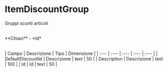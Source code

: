 # ItemDiscountGroup
Gruppi sconti articoli

<br>
**Chiavi**
- *Id*
<br><br>

| Campo | Descrizione | Tipo | Dimensione | 
| :--- | :--- | :--- | :--- | :--- |
| DefaultDiscountId | Descrizione | text | 50 |
| Description | Descrizione | text | 100 |
| Id | Id | text | 50 |

